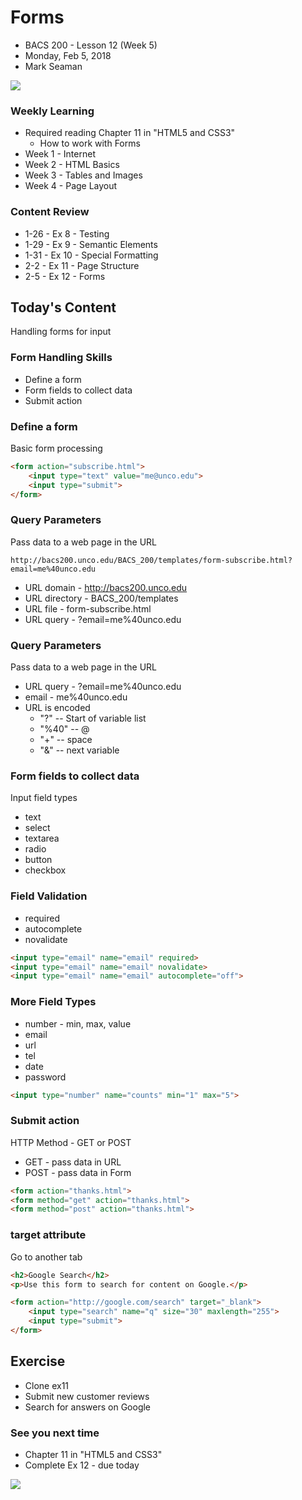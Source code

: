 # Forms
* BACS 200 - Lesson 12 (Week 5)
* Monday, Feb 5, 2018
* Mark Seaman

![](img/Bear_Logo.png)

### Weekly Learning
* Required reading Chapter 11 in "HTML5 and CSS3"
    * How to work with Forms
* Week 1 - Internet
* Week 2 - HTML Basics
* Week 3 - Tables and Images
* Week 4 - Page Layout

### Content Review
* 1-26 - Ex 8 - Testing
* 1-29 - Ex 9 - Semantic Elements
* 1-31 - Ex 10 - Special Formatting
* 2-2  - Ex 11 - Page Structure
* 2-5  - Ex 12 - Forms


## Today's Content
Handling forms for input

### Form Handling Skills
* Define a form
* Form fields to collect data
* Submit action

### Define a form
Basic form processing

```html
<form action="subscribe.html">
    <input type="text" value="me@unco.edu">
    <input type="submit">
</form>
```

### Query Parameters
Pass data to a web page in the URL

```
http://bacs200.unco.edu/BACS_200/templates/form-subscribe.html?email=me%40unco.edu
```

* URL domain - http://bacs200.unco.edu
* URL directory - BACS_200/templates
* URL file - form-subscribe.html
* URL query - ?email=me%40unco.edu

### Query Parameters
Pass data to a web page in the URL

* URL query - ?email=me%40unco.edu
* email - me%40unco.edu
* URL is encoded
    * "?" -- Start of variable list
    * "%40" -- @
    * "+" -- space
    * "&" -- next variable

### Form fields to collect data
Input field types
* text
* select
* textarea
* radio
* button
* checkbox

### Field Validation
* required
* autocomplete
* novalidate

```html
<input type="email" name="email" required>
<input type="email" name="email" novalidate>
<input type="email" name="email" autocomplete="off">

```

### More Field Types
* number - min, max, value
* email
* url
* tel
* date
* password

```html
<input type="number" name="counts" min="1" max="5">
```


### Submit action
HTTP Method - GET or POST

* GET - pass data in URL
* POST - pass data in Form

```html
<form action="thanks.html">
<form method="get" action="thanks.html">
<form method="post" action="thanks.html">
```

### target attribute
Go to another tab

```html
<h2>Google Search</h2>
<p>Use this form to search for content on Google.</p>

<form action="http://google.com/search" target="_blank">
    <input type="search" name="q" size="30" maxlength="255">
    <input type="submit">
</form>
```

## Exercise
* Clone ex11
* Submit new customer reviews
* Search for answers on Google


### See you next time
* Chapter 11 in "HTML5 and CSS3"
* Complete Ex 12 - due today

![](img/MCB.png)


